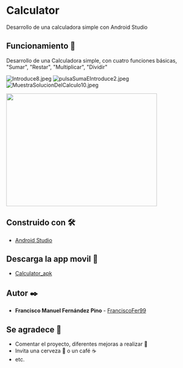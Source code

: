 # Calculator

Desarrollo de una calculadora simple con Android Studio

## Funcionamiento 🚀

Desarrollo de una Calculadora simple, con cuatro funciones básicas, "Sumar", "Restar", "Multiplicar", "Dividir"

![Introduce8.jpeg](https://github.com/FranciscoFer99/Calculator/blob/main/Calculator/images/Introduce8.jpeg)
![pulsaSumaEIntroduce2.jpeg](https://github.com/FranciscoFer99/Calculator/blob/main/Calculator/images/pulsaSumaEIntroduce2.jpeg)
![MuestraSolucionDelCalculo10.jpeg](https://github.com/FranciscoFer99/Calculator/blob/main/Calculator/images/MuestraSolucionDelCalculo10.jpeg)

<img src="https://github.com/FranciscoFer99/Calculator/blob/main/Calculator/images/Introduce8.jpeg" width="400" height="300">

## Construido con 🛠️


* [Android Studio](https://developer.android.com/studio)


## Descarga la app movil 📌

* [Calculator_apk](https://github.com/FranciscoFer99/Calculator/blob/main/Calculator/appMovil/Calculator_base.apk)

## Autor ✒️


* **Francisco Manuel Fernández Pino** - [FranciscoFer99](https://github.com/FranciscoFer99)


## Se agradece 🎁

* Comentar el proyecto, diferentes mejoras a realizar 📢
* Invita una cerveza 🍺 o un café ☕ 
* etc.


